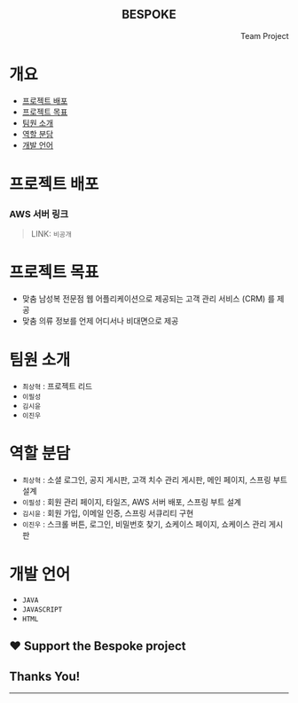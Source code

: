 <p align="center">
 <h2 align="center">BESPOKE</h2>
 <p align="right">Team Project</p>
</p>
 
# 개요
- [프로젝트 배포](#프로젝트-목표)
- [프로젝트 목표](#프로젝트-목표)
- [팀원 소개](#팀원-소개)
- [역할 분담](#역할-분담)
- [개발 언어](#개발-언어)

# 프로젝트 배포

### AWS 서버 링크

> LINK: `비공개`

# 프로젝트 목표

- 맞춤 남성복 전문점 웹 어플리케이션으로 제공되는 고객 관리 서비스 (CRM) 를 제공
- 맞춤 의류 정보를 언제 어디서나 비대면으로 제공

# 팀원 소개

- `최상혁` : 프로젝트 리드 
- `이필성` 
- `김시윤` 
- `이진우` 

# 역할 분담

- `최상혁` : 소셜 로그인, 공지 게시판, 고객 치수 관리 게시판, 메인 페이지, 스프링 부트 설계 
- `이필성` : 회원 관리 페이지, 타일즈, AWS 서버 배포, 스프링 부트 설계
- `김시윤` : 회원 가입, 이메일 인증, 스프링 서큐리티 구현
- `이진우` : 스크롤 버튼, 로그인, 비밀번호 찾기, 쇼케이스 페이지, 쇼케이스 관리 게시판

# 개발 언어

- `JAVA`
- `JAVASCRIPT`
- `HTML`

## :heart: Support the Bespoke project 

## Thanks You! 
---


